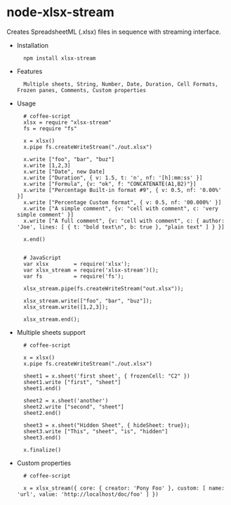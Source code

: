 node-xlsx-stream
================

Creates SpreadsheetML (.xlsx) files in sequence with streaming interface.

* Installation

        npm install xlsx-stream

* Features

        Multiple sheets, String, Number, Date, Duration, Cell Formats, Frozen panes, Comments, Custom properties

* Usage

        # coffee-script
        xlsx = require "xlsx-stream"
        fs = require "fs"

        x = xlsx()
        x.pipe fs.createWriteStream("./out.xlsx")

        x.write ["foo", "bar", "buz"]
        x.write [1,2,3]
        x.write ["Date", new Date]
        x.write ["Duration", { v: 1.5, t: 'n', nf: '[h]:mm:ss' }]
        x.write ["Formula", {v: "ok", f: "CONCATENATE(A1,B2)"}]
        x.write ["Percentage Built-in format #9", { v: 0.5, nf: '0.00%' }]
        x.write ["Percentage Custom format", { v: 0.5, nf: '00.000%' }]
        x.write ["A simple comment", {v: "cell with comment", c: 'very simple comment' }]
        x.write ["A full comment", {v: "cell with comment", c: { author: 'Joe', lines: [ { t: "bold text\n", b: true }, "plain text" ] } }]

        x.end()

        
        # JavaScript
        var xlsx        = require('xlsx');
        var xlsx_stream = require('xlsx-stream')();
        var fs          = require('fs');

        xlsx_stream.pipe(fs.createWriteStream("out.xlsx"));

        xlsx_stream.write(["foo", "bar", "buz"]);
        xlsx_stream.write([1,2,3]);

        xlsx_stream.end();


* Multiple sheets support

        # coffee-script

        x = xlsx()
        x.pipe fs.createWriteStream("./out.xlsx")

        sheet1 = x.sheet('first sheet', { frozenCell: "C2" })
        sheet1.write ["first", "sheet"]
        sheet1.end()

        sheet2 = x.sheet('another')
        sheet2.write ["second", "sheet"]
        sheet2.end()

        sheet3 = x.sheet("Hidden Sheet", { hideSheet: true});
        sheet3.write ["This", "sheet", "is", "hidden"]
        sheet3.end()

        x.finalize()

* Custom properties

        # coffee-script

        x = xlsx_stream({ core: { creator: 'Pony Foo' }, custom: [ name: 'url', value: 'http://localhost/doc/foo' ] })
